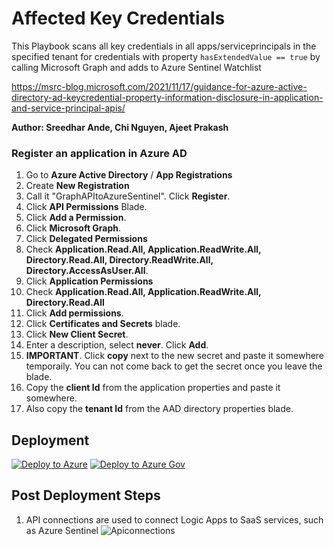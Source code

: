 # Affected Key Credentials
This Playbook scans all key credentials in all apps/serviceprincipals in the specified tenant  for credentials with property `hasExtendedValue == true` by calling Microsoft Graph and adds to Azure Sentinel Watchlist

https://msrc-blog.microsoft.com/2021/11/17/guidance-for-azure-active-directory-ad-keycredential-property-information-disclosure-in-application-and-service-principal-apis/

**Author: Sreedhar Ande, Chi Nguyen, Ajeet Prakash**

### Register an application in Azure AD
1. Go to **Azure Active Directory** / **App Registrations**
2. Create **New Registration**
3. Call it "GraphAPItoAzureSentinel".  Click **Register**.
4. Click **API Permissions** Blade.
5. Click **Add a Permission**.
6. Click **Microsoft Graph**.
7. Click **Delegated  Permissions**
8. Check **Application.Read.All, Application.ReadWrite.All, Directory.Read.All, Directory.ReadWrite.All, Directory.AccessAsUser.All**.
9. Click **Application  Permissions**
10. Check **Application.Read.All, Application.ReadWrite.All, Directory.Read.All**
11. Click **Add permissions**.
12. Click **Certificates and Secrets** blade.
13. Click **New Client Secret**.
14. Enter a description, select **never**.  Click **Add**.
15. **IMPORTANT**.  Click **copy** next to the new secret and paste it somewhere temporaily.  You can not come back to get the secret once you leave the blade.
16. Copy the **client Id** from the application properties and paste it somewhere.
17. Also copy the **tenant Id** from the AAD directory properties blade.


## Deployment

[![Deploy to Azure](https://aka.ms/deploytoazurebutton)](https://portal.azure.com/#create/Microsoft.Template/uri/https%3A%2F%2Fraw.githubusercontent.com%2FAzure%2FAzure-Sentinel%2Fmaster%2FPlaybooks%2FAffected-Key-Credentials-CVE-2021-42306%2Fazuredeploy.json)
[![Deploy to Azure Gov](https://aka.ms/deploytoazuregovbutton)](https://portal.azure.us/#create/Microsoft.Template/uri/https%3A%2F%2Fraw.githubusercontent.com%2FAzure%2FAzure-Sentinel%2Fmaster%2FPlaybooks%2FAffected-Key-Credentials-CVE-2021-42306%2Fazuredeploy.json)

## Post Deployment Steps

1.	API connections are used to connect Logic Apps to SaaS services, such as Azure Sentinel
    ![Apiconnections](./images/Apiconnections.png)
